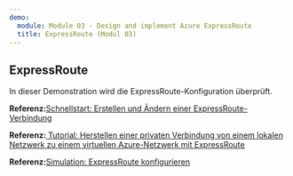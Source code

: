 ```yaml
---
demo:
  module: Module 03 - Design and implement Azure ExpressRoute
  title: ExpressRoute (Modul 03)
---
```

## ExpressRoute

In dieser Demonstration wird die ExpressRoute-Konfiguration überprüft.

**Referenz:**[Schnellstart: Erstellen und Ändern einer ExpressRoute-Verbindung](https://learn.microsoft.com/azure/expressroute/expressroute-howto-circuit-portal-resource-manager)

**Referenz:**[ Tutorial: Herstellen einer privaten Verbindung von einem lokalen Netzwerk zu einem virtuellen Azure-Netzwerk mit ExpressRoute](https://learn.microsoft.com/azure/expressroute/configure-expressroute-private-peering)

**Referenz:**[Simulation: ExpressRoute konfigurieren](https://mslabs.cloudguides.com/guides/AZ-700%20Lab%20Simulation%20-%20Configure%20an%20ExpressRoute%20gateway)
